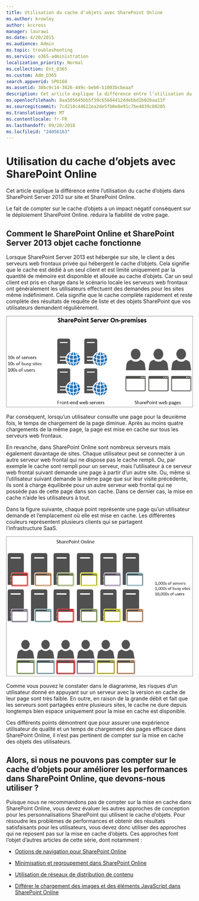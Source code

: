 ```yaml
---
title: Utilisation du cache d’objets avec SharePoint Online
ms.author: krowley
author: kccross
manager: laurawi
ms.date: 4/20/2015
ms.audience: Admin
ms.topic: troubleshooting
ms.service: o365-administration
localization_priority: Normal
ms.collection: Ent_O365
ms.custom: Adm_O365
search.appverid: SPO160
ms.assetid: 38bc9c14-3826-449c-beb6-b1003bcbeaaf
description: Cet article explique la différence entre l’utilisation du cache d’objets dans SharePoint Server 2013 sur site et SharePoint Online.
ms.openlocfilehash: 8aa505645bb5f39c65684412ddebbd2b02baa13f
ms.sourcegitcommit: 7cd210c44622ea2de5fb0e8e91c7be4839c80205
ms.translationtype: MT
ms.contentlocale: fr-FR
ms.lasthandoff: 09/20/2018
ms.locfileid: "24056163"
---
```

# <a name="using-the-object-cache-with-sharepoint-online"></a>Utilisation du cache d’objets avec SharePoint Online

Cet article explique la différence entre l’utilisation du cache d’objets dans SharePoint Server 2013 sur site et SharePoint Online.
  
Le fait de compter sur le cache d’objets a un impact négatif conséquent sur le déploiement SharePoint Online. réduira la fiabilité de votre page. 
  
## <a name="how-the-sharepoint-online-and-sharepoint-server-2013-object-cache-works"></a>Comment le SharePoint Online et SharePoint Server 2013 objet cache fonctionne

Lorsque SharePoint Server 2013 est hébergée sur site, le client a des serveurs web frontaux privée qui hébergent le cache d’objets. Cela signifie que le cache est dédié à un seul client et est limité uniquement par la quantité de mémoire est disponible et allouée au cache d’objets. Car un seul client est pris en charge dans le scénario locale les serveurs web frontaux ont généralement les utilisateurs effectuent des demandes pour les sites même indéfiniment. Cela signifie que le cache complète rapidement et reste complète des résultats de requête de liste et des objets SharePoint que vos utilisateurs demandent régulièrement.
  
![Affiche le trafic et la charge vers les serveurs web frontaux locaux](media/a0d38b36-4909-4abb-8d4e-4930814bb3de.png)
  
Par conséquent, lorsqu’un utilisateur consulte une page pour la deuxième fois, le temps de chargement de la page diminue. Après au moins quatre chargements de la même page, la page est mise en cache sur tous les serveurs web frontaux.
  
En revanche, dans SharePoint Online sont nombreux serveurs mais également davantage de sites. Chaque utilisateur peut se connecter à un autre serveur web frontal qui ne dispose pas le cache rempli. Ou, par exemple le cache sont rempli pour un serveur, mais l’utilisateur à ce serveur web frontal suivant demande une page à partir d’un autre site. Ou, même si l’utilisateur suivant demande la même page que sur leur visite précédente, ils sont à charge équilibrée pour un autre serveur web frontal qui ne possède pas de cette page dans son cache. Dans ce dernier cas, la mise en cache n’aide les utilisateurs à tout.
  
Dans la figure suivante, chaque point représente une page qu’un utilisateur demande et l’emplacement où elle est mise en cache. Les différentes couleurs représentent plusieurs clients qui se partagent l’infrastructure SaaS.
  
![Affiche les résultats de la mise en cache d’objets dans SharePoint Online](media/25d04011-ef83-4cb7-9e04-a6ed490f63c3.png)
  
Comme vous pouvez le constater dans le diagramme, les risques d’un utilisateur donné en appuyant sur un serveur avec la version en cache de leur page sont très faible. En outre, en raison de la grande débit et fait que les serveurs sont partagées entre plusieurs sites, le cache ne dure depuis longtemps bien espace uniquement pour la mise en cache est disponible.
  
Ces différents points démontrent que pour assurer une expérience utilisateur de qualité et un temps de chargement des pages efficace dans SharePoint Online, il n’est pas pertinent de compter sur la mise en cache des objets des utilisateurs.
  
## <a name="if-we-cant-rely-on-the-object-cache-to-improve-performance-in-sharepoint-online-what-do-we-use-instead"></a>Alors, si nous ne pouvons pas compter sur le cache d’objets pour améliorer les performances dans SharePoint Online, que devons-nous utiliser ?

Puisque nous ne recommandons pas de compter sur la mise en cache dans SharePoint Online, vous devez évaluer les autres approches de conception pour les personnalisations SharePoint qui utilisent le cache d’objets. Pour résoudre les problèmes de performances et obtenir des résultats satisfaisants pour les utilisateurs, vous devez donc utiliser des approches qui ne reposent pas sur la mise en cache d’objets. Ces approches font l’objet d’autres articles de cette série, dont notamment :
  
- [Options de navigation pour SharePoint Online](navigation-options-for-sharepoint-online.md)
    
- [Minimisation et regroupement dans SharePoint Online](minification-and-bundling-in-sharepoint-online.md)
    
- [Utilisation de réseaux de distribution de contenu](using-content-delivery-networks-with-sharepoint-online.md)
    
- [Différer le chargement des images et des éléments JavaScript dans SharePoint Online](delay-loading-images-and-javascript-in-sharepoint-online.md)
    

